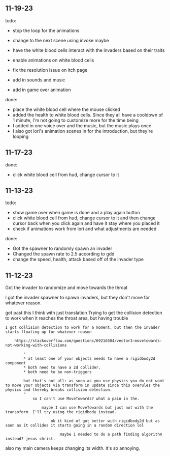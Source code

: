 11-19-23
--

todo:
* stop the loop for the animations
* change to the next scene using invoke maybe

* have the white blood cells interact with the invaders based on their traits
* enable animations on white blood cells
* fix the resolution issue on itch page
* add in sounds and music
* add in game over animation

done:
* place the white blood cell where the mouse clicked
* added the health to white blood cells. Since they all have a cooldown of 1 minute, I'm not going to customize more for the time being
* I added in one voice over and the music, but the music plays once
* I also got lori's animation scenes in for the introduction, but they're looping

11-17-23
--

done:
* click white blood cell from hud, change cursor to it


11-13-23
--

todo:
* show game over when game is done and a play again button
* click white blood cell from hud, change cursor to it and then change cursor back when you click again and have it stay where you placed it
* check if animations work from lori and what adjustments are needed

done:
* Got the spawner to randomly spawn an invader
* Changed the spawn rate to 2.5 according to gdd
* change the speed, health, attack based off of the invader type

11-12-23
--

Got the invader to randomize and move towards the throat

I got the invader spawner to spawn invaders, but they don't move for whatever reason.

got past this I think with just translation
    Trying to get the collision detection to work when it reaches the throat area, but having trouble

    I got collision detection to work for a moment, but then the invader starts floating up for whatever reason

        https://stackoverflow.com/questions/69216504/vector3-movetowards-not-working-with-collisions

            "
            * at least one of your objects needs to have a rigidbody2d component
            * both need to have a 2d collider.
            * both need to be non-triggers
            
            but that's not all: as soon as you use physics you do not want to move your objects via transform in update since this overules the physics and thereby breaks collision detection.
            "
                so I can't use MoveTowards? what a pain in the.

                    maybe I can use MoveTowards but just not with the transoform. I'll try using the rigidbody instead.
                        
                        ok it kind of got better with rigidbody2d but as soon as it collides it starts going in a random direction lol

                            maybe i needed to do a path finding algorithm instead? jesus christ.

also my main camera keeps changing its width. it's so annoying.

